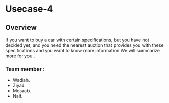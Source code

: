 # Usecase-4
## Overview
If you want to buy a car with certain specifications, but you have not decided yet, and you need the nearest auction that provides you with these specifications and you want to know more information We will summarize more for you .
### Team member :
- Wadiah.
- Ziyad.
- Mosaab.
- Naif.
